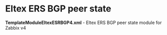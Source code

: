 # Eltex ERS BGP peer state


**TemplateModuleEltexESRBGP4.xml** - Eltex ERS BGP peer state module for Zabbix v4

